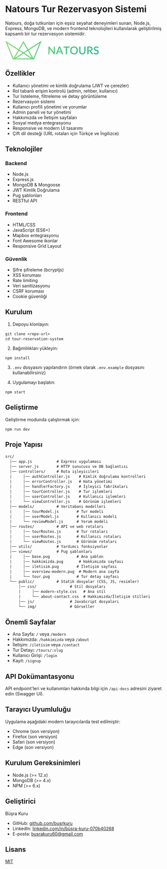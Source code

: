 # Natours Tur Rezervasyon Sistemi

Natours, doğa tutkunları için eşsiz seyahat deneyimleri sunan, Node.js, Express, MongoDB, ve modern frontend teknolojileri kullanılarak geliştirilmiş kapsamlı bir tur rezervasyon sistemidir.

![Natours Logo](./src/public/img/logo-green.png)

## Özellikler

- Kullanıcı yönetimi ve kimlik doğrulama (JWT ve çerezler)
- Rol tabanlı erişim kontrolü (admin, rehber, kullanıcı)
- Tur listeleme, filtreleme ve detay görüntüleme
- Rezervasyon sistemi
- Kullanıcı profili yönetimi ve yorumlar
- Admin paneli ve tur yönetimi
- Hakkımızda ve İletişim sayfaları
- Sosyal medya entegrasyonu
- Responsive ve modern UI tasarımı
- Çift dil desteği (URL rotaları için Türkçe ve İngilizce)

## Teknolojiler

### Backend
- Node.js
- Express.js
- MongoDB & Mongoose
- JWT Kimlik Doğrulama
- Pug şablonları
- RESTful API

### Frontend
- HTML/CSS
- JavaScript (ES6+)
- Mapbox entegrasyonu
- Font Awesome ikonlar
- Responsive Grid Layout

### Güvenlik
- Şifre şifreleme (bcryptjs)
- XSS koruması
- Rate limiting
- Veri sanitizasyonu
- CSRF koruması
- Cookie güvenliği

## Kurulum

1. Depoyu klonlayın:
```
git clone <repo-url>
cd tour-reservation-system
```

2. Bağımlılıkları yükleyin:
```
npm install
```

3. `.env` dosyasını yapılandırın (örnek olarak `.env.example` dosyasını kullanabilirsiniz)

4. Uygulamayı başlatın:
```
npm start
```

## Geliştirme

Geliştirme modunda çalıştırmak için:
```
npm run dev
```

## Proje Yapısı

```
src/
  │── app.js           # Express uygulaması
  │── server.js        # HTTP sunucusu ve DB bağlantısı
  │── controllers/     # Rota işleyicileri
  |     │── authController.js    # Kimlik doğrulama kontrolleri
  |     │── errorController.js   # Hata yönetimi
  |     │── handlerFactory.js    # İşleyici fabrikaları
  |     │── tourController.js    # Tur işlemleri
  |     │── userController.js    # Kullanıcı işlemleri
  |     └── viewController.js    # Görünüm işlemleri
  │── models/          # Veritabanı modelleri
  |     │── tourModel.js        # Tur modeli
  |     │── userModel.js        # Kullanıcı modeli
  |     └── reviewModel.js      # Yorum modeli
  │── routes/          # API ve web rotaları
  |     │── tourRoutes.js       # Tur rotaları
  |     │── userRoutes.js       # Kullanıcı rotaları
  |     └── viewRoutes.js       # Görünüm rotaları
  │── utils/           # Yardımcı fonksiyonlar
  │── views/           # Pug şablonları
  |     │── base.pug            # Ana şablon
  |     │── hakkimizda.pug       # Hakkımızda sayfası
  |     │── iletisim.pug        # İletişim sayfası
  |     │── overview-modern.pug  # Modern ana sayfa
  |     └── tour.pug            # Tur detay sayfası
  └── public/          # Statik dosyalar (CSS, JS, resimler)
      │── css/               # Stil dosyaları
      |     │── modern-style.css   # Ana stil
      |     └── about-contact.css  # Hakkımızda/İletişim stilleri
      │── js/                # JavaScript dosyaları
      └── img/               # Görseller
```

## Önemli Sayfalar

- Ana Sayfa: `/` veya `/modern`
- Hakkımızda: `/hakkimizda` veya `/about`
- İletişim: `/iletisim` veya `/contact`
- Tur Detayı: `/tours/:slug`
- Kullanıcı Girişi: `/login`
- Kayıt: `/signup`

## API Dokümantasyonu

API endpoint'leri ve kullanımları hakkında bilgi için `/api-docs` adresini ziyaret edin (Swagger UI).

## Tarayıcı Uyumluluğu

Uygulama aşağıdaki modern tarayıcılarda test edilmiştir:
- Chrome (son versiyon)
- Firefox (son versiyon)
- Safari (son versiyon)
- Edge (son versiyon)

## Kurulum Gereksinimleri

- Node.js (>= 12.x)
- MongoDB (>= 4.x)
- NPM (>= 6.x)

## Geliştirici

Büşra Kuru
- GitHub: [github.com/busrkuru](https://github.com/busrkuru)
- LinkedIn: [linkedin.com/in/büşra-kuru-070b40268](https://www.linkedin.com/in/büşra-kuru-070b40268/)
- E-posta: busrakuru60@gmail.com

## Lisans

[MIT](LICENSE)
